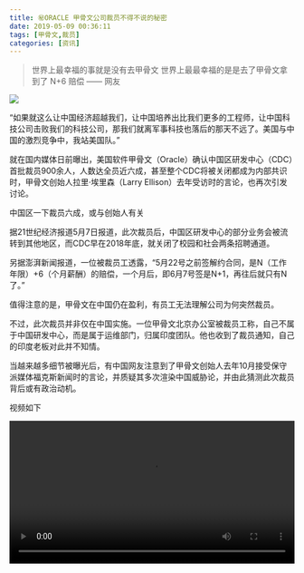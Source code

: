 ```yaml
---
title: ㊙️ORACLE 甲骨文公司裁员不得不说的秘密
date: 2019-05-09 00:36:11
tags: [甲骨文,裁员]
categories: [资讯]
---
```


> 世界上最幸福的事就是没有去甲骨文
> 世界上最最幸福的是是去了甲骨文拿到了 N+6 赔偿
> —— 网友



![](http://pqi9tutry.bkt.clouddn.com/oracle-0.5.jpg)



“如果就这么让中国经济超越我们，让中国培养出比我们更多的工程师，让中国科技公司击败我们的科技公司，那我们就离军事科技也落后的那天不远了。美国与中国的激烈竞争中，我站美国队。”

<!--more-->

就在国内媒体日前曝出，美国软件甲骨文（Oracle）确认中国区研发中心（CDC）首批裁员900余人，人数达全员近六成，甚至整个CDC将被关闭都成为内部共识时，甲骨文创始人拉里·埃里森（Larry Ellison）去年受访时的言论，也再次引发讨论。

中国区一下裁员六成，或与创始人有关

据21世纪经济报道5月7日报道，此次裁员后，中国区研发中心的部分业务会被流转到其他地区，而CDC早在2018年底，就关闭了校园和社会两条招聘通道。

另据澎湃新闻报道，一位被裁员工透露，“5月22号之前签解约合同，是N（工作年限）+6（个月薪酬）的赔偿，一个月后，即6月7号签是N+1，再往后就只有N了。”

值得注意的是，甲骨文在中国仍在盈利，有员工无法理解公司为何突然裁员。

不过，此次裁员并非仅在中国实施。一位甲骨文北京办公室被裁员工称，自己不属于中国研发中心，而是属于运维部门，归属印度团队。他也收到了裁员通知，自己的印度老板对此并不知情。

当越来越多细节被曝光后，有中国网友注意到了甲骨文创始人去年10月接受保守派媒体福克斯新闻时的言论，并质疑其多次渲染中国威胁论，并由此猜测此次裁员背后或有政治动机。

视频如下

 <video style="width: 100%;" controls src='http://pqi9tutry.bkt.clouddn.com/oracle.mp4'></video>
